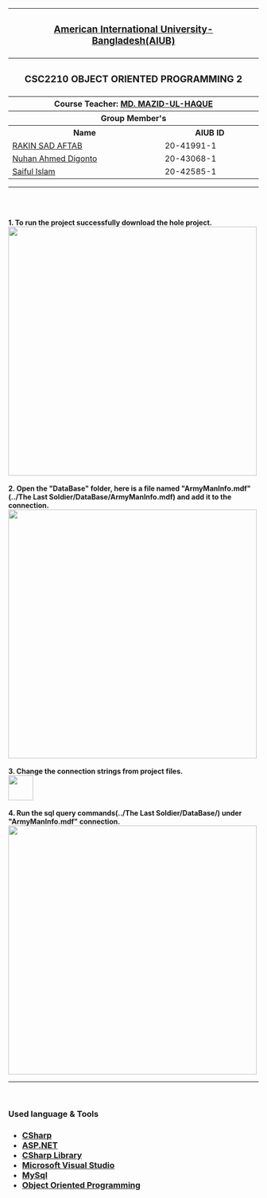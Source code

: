 <p align="middle">
<table>
  <tr>
    <th colspan="2"><h3><a href="https://www.aiub.edu">American International University-Bangladesh(AIUB)</a></h3></h>
  </tr>

  <tr>
    <th colspan="2"><h3>CSC2210	OBJECT ORIENTED PROGRAMMING 2</h3></h>
  </tr>
  
  <tr>
    <th colspan="2">Course Teacher: <a href="https://cs.aiub.edu/profile/mazid">MD. MAZID-UL-HAQUE</a></th>
  </tr>
  
  <tr>
    <th colspan="2">Group Member's</th>
  </tr>
  
  <tr>
    <th>Name</th>
    <th>AIUB ID</th>
  </tr>
  
  <tr>
    <td><a href="https://www.github.com/aftabrakinsad">RAKIN SAD AFTAB</a></td>
    <td>20-41991-1</td>
  </tr>
  
  <tr>
    <td><a href="https://github.com/nuhan20">Nuhan Ahmed Digonto</a></td>
    <td>20-43068-1</td>
  </tr>
  
  <tr>
    <td><a href="https://github.com/saifulislam20">Saiful Islam</a></td>
    <td>20-42585-1</td>
  </tr>
</table>
</P>

<hr>
<br>
<br>

<p>
  <strong>1. To run the project successfully download the hole project.</strong> <br>
  <img align="middle" width="500px" src="https://user-images.githubusercontent.com/66327542/178089296-f83115b1-bc2b-45a3-b2a5-7cae715791a1.png"> <br><br>
  <strong>2. Open the "DataBase" folder, here is a file named "ArmyManInfo.mdf"(../The Last Soldier/DataBase/ArmyManInfo.mdf) and add it to the connection.</strong><br>
  <img align="middle" width="500px" src="https://user-images.githubusercontent.com/66327542/178089209-a60e6ba0-2c64-4f85-910f-79ac4e05fb13.png"> <br><br>
  <strong>3. Change the connection strings from project files.</strong><br>
  <img align="middle" height="50px" src="https://user-images.githubusercontent.com/66327542/178089575-a2297929-13b6-47b8-8f08-98c828ceebe8.png"> <br><br>
  <strong>4. Run the sql query commands(../The Last Soldier/DataBase/) under "ArmyManInfo.mdf" connection.</strong> <br>
  <img align="middle" width="500px" src="https://user-images.githubusercontent.com/66327542/178090574-3508b63a-fb16-4b70-8c9e-aa263f6d61ee.png">
</P>

<hr>
<br>

<h3>Used language & Tools<h3>
<p>
  <ul>
    <li><a href="https://en.wikipedia.org/wiki/C_Sharp_(programming_language)">CSharp</a></li>
    <li><a href="https://dotnet.microsoft.com/en-us/apps/aspnet">ASP.NET</a></li>
    <li><a href="https://docs.microsoft.com/en-us/dotnet/csharp/">CSharp Library</a></li>
    <li><a href="https://visualstudio.microsoft.com/">Microsoft Visual Studio</a></li>
    <li><a href="https://www.mysql.com/">MySql</a></li>
    <li><a href="https://en.wikipedia.org/wiki/Object-oriented_programming">Object Oriented Programming</a></li>
  </ul>
</p>
